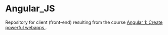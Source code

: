 # Angular_JS
Repository for client (front-end) resulting from the course [Angular 1: Create powerful webapps
](https://cursos.alura.com.br/course/angularjs-mvc).

